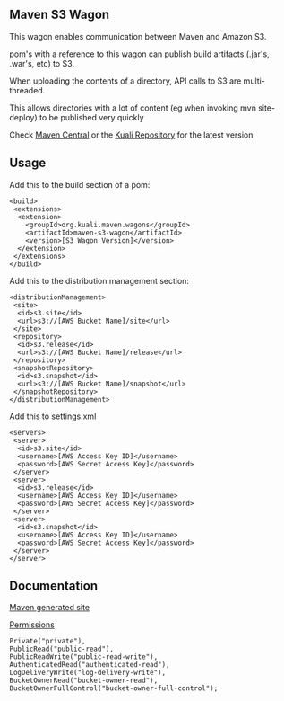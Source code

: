 Maven S3 Wagon
-------

This wagon enables communication between Maven and Amazon S3.

pom's with a reference to this wagon can publish build artifacts (.jar's, .war's, etc) to S3.

When uploading the contents of a directory, API calls to S3 are multi-threaded.

This allows directories with a lot of content (eg when invoking mvn site-deploy) to be published very quickly

Check [Maven Central](http://search.maven.org/#search|ga|1|maven-s3-wagon) or the [Kuali Repository](http://s3browse.springsource.com/browse/maven.kuali.org/release/org/kuali/maven/wagons/maven-s3-wagon/) for the latest version


Usage
-------

Add this to the build section of a pom:

    <build>
     <extensions>
      <extension>
        <groupId>org.kuali.maven.wagons</groupId>
        <artifactId>maven-s3-wagon</artifactId>
        <version>[S3 Wagon Version]</version>
      </extension>
     </extensions>
    </build>


Add this to the distribution management section:

    <distributionManagement>
     <site>
      <id>s3.site</id>
      <url>s3://[AWS Bucket Name]/site</url>
     </site>
     <repository>
      <id>s3.release</id>
      <url>s3://[AWS Bucket Name]/release</url>
     </repository>
     <snapshotRepository>
      <id>s3.snapshot</id>
      <url>s3://[AWS Bucket Name]/snapshot</url>
     </snapshotRepository>
    </distributionManagement>
  

Add this to settings.xml

    <servers>
     <server>
      <id>s3.site</id>
      <username>[AWS Access Key ID]</username>
      <password>[AWS Secret Access Key]</password>
     </server>
     <server>
      <id>s3.release</id>
      <username>[AWS Access Key ID]</username>
      <password>[AWS Secret Access Key]</password>
     </server>
     <server>
      <id>s3.snapshot</id>
      <username>[AWS Access Key ID]</username>
      <password>[AWS Secret Access Key]</password>
     </server>
    </server>
    
Documentation
-------

[Maven generated site](http://site.origin.kuali.org/maven/wagons/maven-s3-wagon/1.1.11/)

[Permissions](maven-s3-wagon/wiki/Permissions)


    Private("private"),
    PublicRead("public-read"),
    PublicReadWrite("public-read-write"),
    AuthenticatedRead("authenticated-read"),
    LogDeliveryWrite("log-delivery-write"),
    BucketOwnerRead("bucket-owner-read"),
    BucketOwnerFullControl("bucket-owner-full-control");

  
